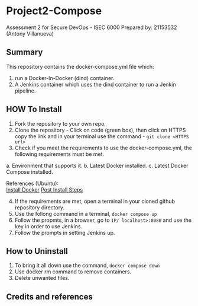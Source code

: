 # Project2-Compose
Assessment 2 for Secure DevOps - ISEC 6000
Prepared by: 21153532 (Antony Villanueva)

## Summary
This repository contains the docker-compose.yml file which:

1. run a Docker-In-Docker (dind) container.
2. A Jenkins container which uses the dind container to run a Jenkin pipeline.

## HOW To Install

1. Fork the repository to your own repo.
2. Clone the repository - Click on code (green box), then click on HTTPS copy the link and in your terminal use the command - ```git clone <HTTPS url>```
3. Check if you meet the requirements to use the docker-compose.yml, the following requirements must be met.

a. Environment that supports it.
b. Latest Docker installed.
c. Latest Docker Compose installed.

References (Ubuntu): 			
[Install Docker](https://docs.docker.com/engine/install/ubuntu/#install-using-the-repository)
[Post Install Steps](https://docs.docker.com/engine/install/linux-postinstall/)

4. If the requirements are met, open a terminal in your cloned github repository directory.
5. Use the follong command in a terminal, ```docker compose up```
6. Follow the propmts, in a browser, go to ```IP/ localhost>:8080``` and use the key in order to use Jenkins.
7. Follow the prompts in setting Jenkins up.


## How to Uninstall
1. To bring it all down use the command, ```docker compose down```
2. Use docker rm command to remove containers.
3. Delete unwanted files.


## Credits and references	

